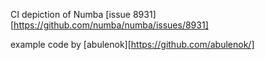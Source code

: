 CI depiction of Numba [issue 8931][https://github.com/numba/numba/issues/8931]

example code by [abulenok][https://github.com/abulenok/]
